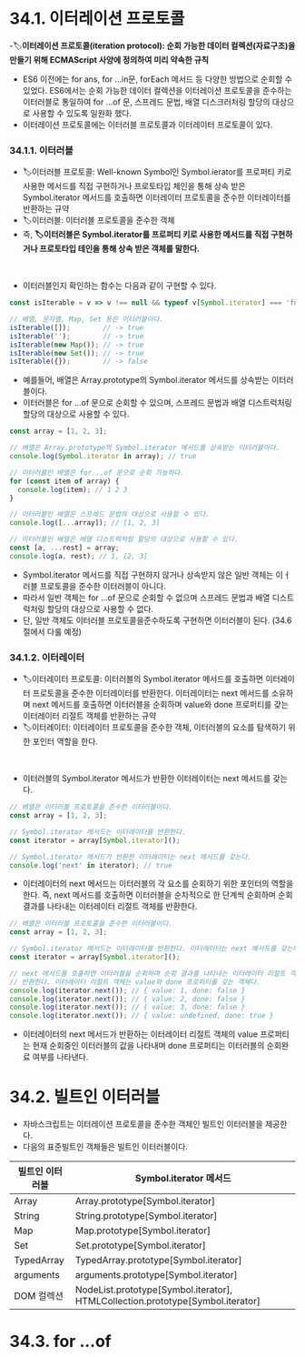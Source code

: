 # 34.1. 이터레이션 프로토콜
-🏷️**이터레이션 프로토콜(iteration protocol): 순회 가능한 데이터 컬렉션(자료구조)을 만들기 위해 ECMAScript 사양에 정의하여 미리 약속한 규칙**
- ES6 이전에는 for ans, for ...in문, forEach 메서드 등 다양한 방법으로 순회할 수 있었다. ES6에서는 순회 가능한 데이터 컬렉션을 이터레이션 프로토콜을 준수하는 이터러블로 통일하여 for ...of 문, 스프레드 문법, 배열 디스크러처링 할당의 대상으로 사용할 수 있도록 일원화 했다.
- 이터레이션 프로토콜에는 이터러블 프로토콜과 이터레이터 프로토콜이 있다.

### 34.1.1. 이터러블
- 🏷️이터러블 프로토콜: Well-known Symbol인 Symbol.ierator를 프로퍼티 키로사용한 메서드를 직접 구현하거나 프로토타입 체인을 통해 상속 받은 Symbol.iterator 메서드를 호출하면 이터레이터 프로토콜을 준수한 이터레이터를 반환하는 규약 
- 🏷️이터러블: 이터러블 프로토콜을 준수한 객체
- 즉, **🏷️이터러블은 Symbol.iterator를 프로퍼티 키로 사용한 메서드를 직접 구현하거나 프로토타입 테인을 통해 상속 받은 객체를 말한다.**
<br />

- 이터러블인지 확인하는 함수는 다음과 같이 구현할 수 있다.
```javascript
const isIterable = v => v !== null && typeof v[Symbol.iterator] === 'function';

// 배열, 문자열, Map, Set 등은 이터러블이다.
isIterable([]);        // -> true
isIterable('');        // -> true
isIterable(new Map()); // -> true
isIterable(new Set()); // -> true
isIterable({});        // -> false
```
- 예를들어, 배열은 Array.prototype의 Symbol.iterator 메서드를 상속받는 이터러블이다.
- 이터러블은 for ...of 문으로 순회할 수 있으며, 스프레드 문법과 배열 디스트럭처링 할당의 대상으로 사용할 수 있다.
```javascript
const array = [1, 2, 3];

// 배열은 Array.prototype의 Symbol.iterator 메서드를 상속받는 이터러블이다.
console.log(Symbol.iterator in array); // true

// 이터러블인 배열은 for...of 문으로 순회 가능하다.
for (const item of array) {
  console.log(item); // 1 2 3
}

// 이터러블인 배열은 스프레드 문법의 대상으로 사용할 수 있다.
console.log([...array]); // [1, 2, 3]

// 이터러블인 배열은 배열 디스트럭처링 할당의 대상으로 사용할 수 있다.
const [a, ...rest] = array;
console.log(a, rest); // 1, [2, 3]
```
- Symbol.iterator 메서드를 직접 구현하지 않거나 상속받지 않은 일반 객체는 이ㅓ러블 프로토콜을 준수한 이터러블이 아니다.
- 따라서 일반 객체는 for ...of 문으로 순회할 수 없으며 스프레드 문법과 배열 디스트럭처링 할당의 대상으로 사용할 수 없다.
- 단, 일반 객체도 이터러블 프로토콜을준수하도록 구현하면 이터러블이 된다. (34.6절에서 다룰 예정)

 ### 34.1.2. 이터레이터
 - 🏷️이터레이터 프로토콜: 이터러블의 Symbol.iterator 메서드를 호출하면 이터레이터 프로토콜을 준수한 이터레이터를 반환한다. 이터레이터는 next 메서드를 소유하며 next 메서드를 호출하면 이터러블을 순회하며 value와 done 프로퍼티를 갖는 이터레이터 리절트 객체를 반환하는 규약
 - 🏷️이터레이터: 이터레이터 프로토콜을 준수한 객체, 이터러블의 요소를 탐색하기 위한 포인터 역할을 한다.
<br />

 - 이터러블의 Symbol.iterator 메서드가 반환한 이터레이터는 next 메서드를 갖는다.
```javascript
// 배열은 이터러블 프로토콜을 준수한 이터러블이다.
const array = [1, 2, 3];

// Symbol.iterator 메서드는 이터레이터를 반환한다.
const iterator = array[Symbol.iterator]();

// Symbol.iterator 메서드가 반환한 이터레이터는 next 메서드를 갖는다.
console.log('next' in iterator); // true
```
 - 이터레이터의 next 메서드는 이터러블의 각 요소를 순회하기 위한 포인터의 역할을 한다. 즉, next 메서드를 호출하면 이터러블을 순차적으로 한 단계씩 순회하며 순회 결과를 나타내는 이터레이터 리절트 객체를 반환한다.
```javascript
// 배열은 이터러블 프로토콜을 준수한 이터러블이다.
const array = [1, 2, 3];

// Symbol.iterator 메서드는 이터레이터를 반환한다. 이터레이터는 next 메서드를 갖는다.
const iterator = array[Symbol.iterator]();

// next 메서드를 호출하면 이터러블을 순회하며 순회 결과를 나타내는 이터레이터 리절트 객체를
// 반환한다. 이터레이터 리절트 객체는 value와 done 프로퍼티를 갖는 객체다.
console.log(iterator.next()); // { value: 1, done: false }
console.log(iterator.next()); // { value: 2, done: false }
console.log(iterator.next()); // { value: 3, done: false }
console.log(iterator.next()); // { value: undefined, done: true }
```
 - 이터레이터의 next 메서드가 반환하는 이터레이터 리절트 객체의 value 프로퍼티는 현재 순회중인 이터러블의 값을 나타내며 done 프로퍼티는 이터러블의 순회완료 여부를 나타낸다.

# 34.2. 빌트인 이터러블 
- 자바스크립트는 이터레이션 프로토콜을 준수한 객체인 빌트인 이터러블을 제공한다.
- 다음의 표준빌트인 객체들은 빌트인 이터러블이다.

| 빌트인 이터러블 | Symbol.iterator 메서드 |
|------------------|---------------------------|
| Array | Array.prototype[Symbol.iterator] |
| String | String.prototype[Symbol.iterator] |
| Map | Map.prototype[Symbol.iterator] |
| Set | Set.prototype[Symbol.iterator] |
| TypedArray | TypedArray.prototype[Symbol.iterator] |
| arguments | arguments.prototype[Symbol.iterator] |
| DOM 컬렉션 | NodeList.prototype[Symbol.iterator], HTMLCollection.prototype[Symbol.iterator] |


# 34.3. for ...of 
